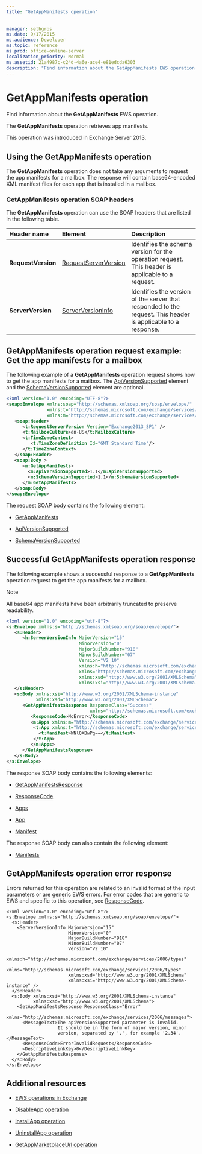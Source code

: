 ```yaml
---
title: "GetAppManifests operation"
 
 
manager: sethgros
ms.date: 9/17/2015
ms.audience: Developer
ms.topic: reference
ms.prod: office-online-server
localization_priority: Normal
ms.assetid: 21a4987c-c24d-4a6e-ace4-e81edcda6303
description: "Find information about the GetAppManifests EWS operation."
---
```


# GetAppManifests operation

Find information about the **GetAppManifests** EWS operation. 
  
The **GetAppManifests** operation retrieves app manifests. 
  
This operation was introduced in Exchange Server 2013.
  
## Using the GetAppManifests operation

The **GetAppManifests** operation does not take any arguments to request the app manifests for a mailbox. The response will contain base64-encoded XML manifest files for each app that is installed in a mailbox. 
  
### GetAppManifests operation SOAP headers

The **GetAppManifests** operation can use the SOAP headers that are listed in the following table. 
  
|**Header name**|**Element**|**Description**|
|:-----|:-----|:-----|
|**RequestVersion** <br/> |[RequestServerVersion](requestserverversion.md) <br/> |Identifies the schema version for the operation request. This header is applicable to a request.  <br/> |
|**ServerVersion** <br/> |[ServerVersionInfo](serverversioninfo.md) <br/> |Identifies the version of the server that responded to the request. This header is applicable to a response.  <br/> |
   
## GetAppManifests operation request example: Get the app manifests for a mailbox

The following example of a **GetAppManifests** operation request shows how to get the app manifests for a mailbox. The [ApiVersionSupported](apiversionsupported.md) element and the [SchemaVersionSupported](schemaversionsupported.md) element are optional. 
  
```XML
<?xml version="1.0" encoding="UTF-8"?>
<soap:Envelope xmlns:soap="http://schemas.xmlsoap.org/soap/envelope/"
               xmlns:t="http://schemas.microsoft.com/exchange/services/2006/types"
               xmlns:m="http://schemas.microsoft.com/exchange/services/2006/messages">
   <soap:Header>
      <t:RequestServerVersion Version="Exchange2013_SP1" />
      <t:MailboxCulture>en-US</t:MailboxCulture>
      <t:TimeZoneContext>
         <t:TimeZoneDefinition Id="GMT Standard Time"/>
      </t:TimeZoneContext>
   </soap:Header>
   <soap:Body >
      <m:GetAppManifests>
        <m:ApiVersionSupported>1.1</m:ApiVersionSupported>
        <m:SchemaVersionSupported>1.1</m:SchemaVersionSupported>
      </m:GetAppManifests>
   </soap:Body>
</soap:Envelope>

```

The request SOAP body contains the following element:
  
- [GetAppManifests](getappmanifests.md)
    
- [ApiVersionSupported](apiversionsupported.md)
    
- [SchemaVersionSupported](schemaversionsupported.md)
    
## Successful GetAppManifests operation response

The following example shows a successful response to a **GetAppManifests** operation request to get the app manifests for a mailbox. 
  
> [!NOTE]
> All base64 app manifests have been arbitrarily truncated to preserve readability. 
  
```XML
<?xml version="1.0" encoding="utf-8"?>
<s:Envelope xmlns:s="http://schemas.xmlsoap.org/soap/envelope/">
   <s:Header>
      <h:ServerVersionInfo MajorVersion="15" 
                           MinorVersion="0" 
                           MajorBuildNumber="918" 
                           MinorBuildNumber="07" 
                           Version="V2_10" 
                           xmlns:h="http://schemas.microsoft.com/exchange/services/2006/types" 
                           xmlns="http://schemas.microsoft.com/exchange/services/2006/types" 
                           xmlns:xsd="http://www.w3.org/2001/XMLSchema" 
                           xmlns:xsi="http://www.w3.org/2001/XMLSchema-instance"/>
   </s:Header>
   <s:Body xmlns:xsi="http://www.w3.org/2001/XMLSchema-instance" 
           xmlns:xsd="http://www.w3.org/2001/XMLSchema">
      <GetAppManifestsResponse ResponseClass="Success" 
                               xmlns="http://schemas.microsoft.com/exchange/services/2006/messages">
         <ResponseCode>NoError</ResponseCode>
         <m:Apps xmlns:m="http://schemas.microsoft.com/exchange/services/2006/messages">
          <t:App xmlns:t="http://schemas.microsoft.com/exchange/services/2006/types">
            <t:Manifest>WNlQXBwPg==</t:Manifest>
          </t:App>
         </m:Apps>
      </GetAppManifestsResponse>
   </s:Body>
</s:Envelope>
```

The response SOAP body contains the following elements:
  
- [GetAppManifestsResponse](getappmanifestsresponse.md)
    
- [ResponseCode](responsecode.md)
    
- [Apps](apps.md)
    
- [App](app.md)
    
- [Manifest](manifest.md)
    
The response SOAP body can also contain the following element:
  
- [Manifests](manifests.md)
    
## GetAppManifests operation error response

Errors returned for this operation are related to an invalid format of the input parameters or are generic EWS errors. For error codes that are generic to EWS and specific to this operation, see [ResponseCode](responsecode.md).
  
```
<?xml version="1.0" encoding="utf-8"?>
<s:Envelope xmlns:s="http://schemas.xmlsoap.org/soap/envelope/">
  <s:Header>
    <ServerVersionInfo MajorVersion="15"
                       MinorVersion="0"
                       MajorBuildNumber="918"
                       MinorBuildNumber="07"
                       Version="V2_10"
                       xmlns:h="http://schemas.microsoft.com/exchange/services/2006/types"
                       xmlns="http://schemas.microsoft.com/exchange/services/2006/types"
                       xmlns:xsd="http://www.w3.org/2001/XMLSchema"
                       xmlns:xsi="http://www.w3.org/2001/XMLSchema-instance" />
  </s:Header>
  <s:Body xmlns:xsi="http://www.w3.org/2001/XMLSchema-instance"
          xmlns:xsd="http://www.w3.org/2001/XMLSchema">
    <GetAppManifestsResponse ResponseClass="Error"
                             xmlns="http://schemas.microsoft.com/exchange/services/2006/messages">
      <MessageText>The apiVersionSupported parameter is invalid. 
                   It should be in the form of major version, minor 
                   version, separated by '.', for example '2.34'.</MessageText>
      <ResponseCode>ErrorInvalidRequest</ResponseCode>
      <DescriptiveLinkKey>0</DescriptiveLinkKey>
    </GetAppManifestsResponse>
  </s:Body>
</s:Envelope>

```

## Additional resources

- [EWS operations in Exchange](ews-operations-in-exchange.md)
    
- [DisableApp operation](disableapp-operation.md)
    
- [InstallApp operation](installapp-operation.md)
    
- [UninstallApp operation](uninstallapp-operation.md)
    
- [GetAppMarketplaceUrl operation](getappmarketplaceurl-operation.md)
    

